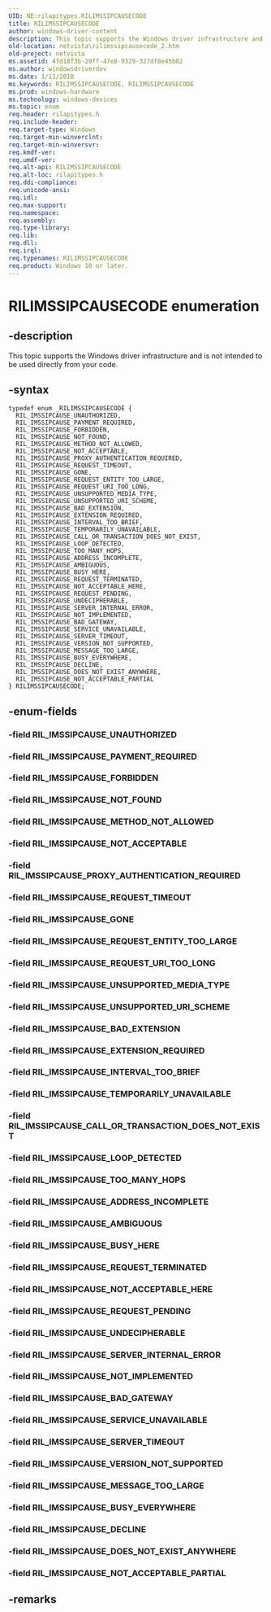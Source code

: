 ```yaml
---
UID: NE:rilapitypes.RILIMSSIPCAUSECODE
title: RILIMSSIPCAUSECODE
author: windows-driver-content
description: This topic supports the Windows driver infrastructure and is not intended to be used directly from your code.
old-location: netvista\rilimssipcausecode_2.htm
old-project: netvista
ms.assetid: 4fd18f3b-29ff-47e8-9329-327df8e45b02
ms.author: windowsdriverdev
ms.date: 1/11/2018
ms.keywords: RILIMSSIPCAUSECODE, RILIMSSIPCAUSECODE
ms.prod: windows-hardware
ms.technology: windows-devices
ms.topic: enum
req.header: rilapitypes.h
req.include-header: 
req.target-type: Windows
req.target-min-winverclnt: 
req.target-min-winversvr: 
req.kmdf-ver: 
req.umdf-ver: 
req.alt-api: RILIMSSIPCAUSECODE
req.alt-loc: rilapitypes.h
req.ddi-compliance: 
req.unicode-ansi: 
req.idl: 
req.max-support: 
req.namespace: 
req.assembly: 
req.type-library: 
req.lib: 
req.dll: 
req.irql: 
req.typenames: RILIMSSIPCAUSECODE
req.product: Windows 10 or later.
---
```


# RILIMSSIPCAUSECODE enumeration



## -description
This topic supports the Windows driver infrastructure and is not intended to be used directly from your code. 



## -syntax

````
typedef enum _RILIMSSIPCAUSECODE { 
  RIL_IMSSIPCAUSE_UNAUTHORIZED,
  RIL_IMSSIPCAUSE_PAYMENT_REQUIRED,
  RIL_IMSSIPCAUSE_FORBIDDEN,
  RIL_IMSSIPCAUSE_NOT_FOUND,
  RIL_IMSSIPCAUSE_METHOD_NOT_ALLOWED,
  RIL_IMSSIPCAUSE_NOT_ACCEPTABLE,
  RIL_IMSSIPCAUSE_PROXY_AUTHENTICATION_REQUIRED,
  RIL_IMSSIPCAUSE_REQUEST_TIMEOUT,
  RIL_IMSSIPCAUSE_GONE,
  RIL_IMSSIPCAUSE_REQUEST_ENTITY_TOO_LARGE,
  RIL_IMSSIPCAUSE_REQUEST_URI_TOO_LONG,
  RIL_IMSSIPCAUSE_UNSUPPORTED_MEDIA_TYPE,
  RIL_IMSSIPCAUSE_UNSUPPORTED_URI_SCHEME,
  RIL_IMSSIPCAUSE_BAD_EXTENSION,
  RIL_IMSSIPCAUSE_EXTENSION_REQUIRED,
  RIL_IMSSIPCAUSE_INTERVAL_TOO_BRIEF,
  RIL_IMSSIPCAUSE_TEMPORARILY_UNAVAILABLE,
  RIL_IMSSIPCAUSE_CALL_OR_TRANSACTION_DOES_NOT_EXIST,
  RIL_IMSSIPCAUSE_LOOP_DETECTED,
  RIL_IMSSIPCAUSE_TOO_MANY_HOPS,
  RIL_IMSSIPCAUSE_ADDRESS_INCOMPLETE,
  RIL_IMSSIPCAUSE_AMBIGUOUS,
  RIL_IMSSIPCAUSE_BUSY_HERE,
  RIL_IMSSIPCAUSE_REQUEST_TERMINATED,
  RIL_IMSSIPCAUSE_NOT_ACCEPTABLE_HERE,
  RIL_IMSSIPCAUSE_REQUEST_PENDING,
  RIL_IMSSIPCAUSE_UNDECIPHERABLE,
  RIL_IMSSIPCAUSE_SERVER_INTERNAL_ERROR,
  RIL_IMSSIPCAUSE_NOT_IMPLEMENTED,
  RIL_IMSSIPCAUSE_BAD_GATEWAY,
  RIL_IMSSIPCAUSE_SERVICE_UNAVAILABLE,
  RIL_IMSSIPCAUSE_SERVER_TIMEOUT,
  RIL_IMSSIPCAUSE_VERSION_NOT_SUPPORTED,
  RIL_IMSSIPCAUSE_MESSAGE_TOO_LARGE,
  RIL_IMSSIPCAUSE_BUSY_EVERYWHERE,
  RIL_IMSSIPCAUSE_DECLINE,
  RIL_IMSSIPCAUSE_DOES_NOT_EXIST_ANYWHERE,
  RIL_IMSSIPCAUSE_NOT_ACCEPTABLE_PARTIAL
} RILIMSSIPCAUSECODE;
````


## -enum-fields

### -field RIL_IMSSIPCAUSE_UNAUTHORIZED


### -field RIL_IMSSIPCAUSE_PAYMENT_REQUIRED


### -field RIL_IMSSIPCAUSE_FORBIDDEN


### -field RIL_IMSSIPCAUSE_NOT_FOUND


### -field RIL_IMSSIPCAUSE_METHOD_NOT_ALLOWED


### -field RIL_IMSSIPCAUSE_NOT_ACCEPTABLE


### -field RIL_IMSSIPCAUSE_PROXY_AUTHENTICATION_REQUIRED


### -field RIL_IMSSIPCAUSE_REQUEST_TIMEOUT


### -field RIL_IMSSIPCAUSE_GONE


### -field RIL_IMSSIPCAUSE_REQUEST_ENTITY_TOO_LARGE


### -field RIL_IMSSIPCAUSE_REQUEST_URI_TOO_LONG


### -field RIL_IMSSIPCAUSE_UNSUPPORTED_MEDIA_TYPE


### -field RIL_IMSSIPCAUSE_UNSUPPORTED_URI_SCHEME


### -field RIL_IMSSIPCAUSE_BAD_EXTENSION


### -field RIL_IMSSIPCAUSE_EXTENSION_REQUIRED


### -field RIL_IMSSIPCAUSE_INTERVAL_TOO_BRIEF


### -field RIL_IMSSIPCAUSE_TEMPORARILY_UNAVAILABLE


### -field RIL_IMSSIPCAUSE_CALL_OR_TRANSACTION_DOES_NOT_EXIST


### -field RIL_IMSSIPCAUSE_LOOP_DETECTED


### -field RIL_IMSSIPCAUSE_TOO_MANY_HOPS


### -field RIL_IMSSIPCAUSE_ADDRESS_INCOMPLETE


### -field RIL_IMSSIPCAUSE_AMBIGUOUS


### -field RIL_IMSSIPCAUSE_BUSY_HERE


### -field RIL_IMSSIPCAUSE_REQUEST_TERMINATED


### -field RIL_IMSSIPCAUSE_NOT_ACCEPTABLE_HERE


### -field RIL_IMSSIPCAUSE_REQUEST_PENDING


### -field RIL_IMSSIPCAUSE_UNDECIPHERABLE


### -field RIL_IMSSIPCAUSE_SERVER_INTERNAL_ERROR


### -field RIL_IMSSIPCAUSE_NOT_IMPLEMENTED


### -field RIL_IMSSIPCAUSE_BAD_GATEWAY


### -field RIL_IMSSIPCAUSE_SERVICE_UNAVAILABLE


### -field RIL_IMSSIPCAUSE_SERVER_TIMEOUT


### -field RIL_IMSSIPCAUSE_VERSION_NOT_SUPPORTED


### -field RIL_IMSSIPCAUSE_MESSAGE_TOO_LARGE


### -field RIL_IMSSIPCAUSE_BUSY_EVERYWHERE


### -field RIL_IMSSIPCAUSE_DECLINE


### -field RIL_IMSSIPCAUSE_DOES_NOT_EXIST_ANYWHERE


### -field RIL_IMSSIPCAUSE_NOT_ACCEPTABLE_PARTIAL


## -remarks
